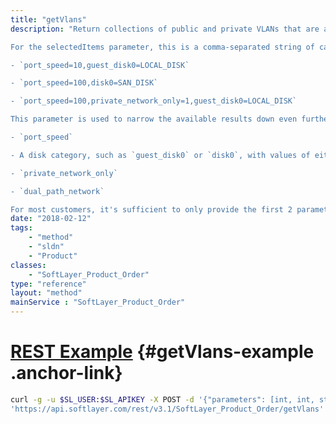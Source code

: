 ```yaml
---
title: "getVlans"
description: "Return collections of public and private VLANs that are available during ordering. If a location ID is provided, the resulting VLANs will be limited to that location. If the Virtual Server package id (46) is provided, the VLANs will be narrowed down to those locations that contain routers with the VIRTUAL_IMAGE_STORE data attribute. 

For the selectedItems parameter, this is a comma-separated string of category codes and item values. For example: 

- `port_speed=10,guest_disk0=LOCAL_DISK` 

- `port_speed=100,disk0=SAN_DISK` 

- `port_speed=100,private_network_only=1,guest_disk0=LOCAL_DISK` 

This parameter is used to narrow the available results down even further. It's not necessary when selecting a VLAN, but it will help avoid errors when attempting to place an order. The only acceptable category codes are: 

- `port_speed` 

- A disk category, such as `guest_disk0` or `disk0`, with values of either `LOCAL_DISK` or `SAN_DISK` 

- `private_network_only` 

- `dual_path_network` 

For most customers, it's sufficient to only provide the first 2 parameters. "
date: "2018-02-12"
tags:
    - "method"
    - "sldn"
    - "Product"
classes:
    - "SoftLayer_Product_Order"
type: "reference"
layout: "method"
mainService : "SoftLayer_Product_Order"
---
```


# [REST Example](#getVlans-example) <a href="/article/rest/"><i class="fas fa-question"></i></a> {#getVlans-example .anchor-link} 
```bash
curl -g -u $SL_USER:$SL_APIKEY -X POST -d '{"parameters": [int, int, string, int, int, int, SoftLayer_Container_Product_Order, boolean]}' \
'https://api.softlayer.com/rest/v3.1/SoftLayer_Product_Order/getVlans'
```
